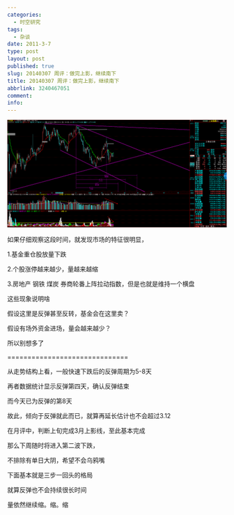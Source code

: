 ```yaml
---
categories:
  - 时空研究
tags:
  - 杂谈
date: 2011-3-7
type: post
layout: post
published: true
slug: 20140307 周评：做完上影，继续南下
title: 20140307 周评：做完上影，继续南下
abbrlink: 3240467051
comment:
info:
---
```

![20140307-0](/images/20140307-0.gif)

如果仔细观察这段时间，就发现市场的特征很明显，

1.基金重仓股放量下跌

2.个股涨停越来越少，量越来越缩

3.房地产 钢铁 煤炭 券商轮番上阵拉动指数，但是也就是维持一个横盘

这些现象说明啥

假设这里是反弹甚至反转，基金会在这里卖？

假设有场外资金进场，量会越来越少？

所以别想多了

==============================

从走势结构上看，一般快速下跌后的反弹周期为5-8天

再者数据统计显示反弹第四天，确认反弹结束

而今天已为反弹的第8天

故此，倾向于反弹就此而已，就算再延长估计也不会超过3.12

在月评中，判断上旬完成3月上影线，至此基本完成

那么下周随时将进入第二波下跌，

不排除有单日大阴，希望不会乌鸦嘴

下面基本就是三步一回头的格局

就算反弹也不会持续很长时间

量依然继续缩。缩。缩